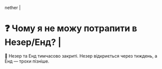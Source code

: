 nether |

# ❓ Чому я не можу потрапити в Незер/Енд? |

💬 Незер та Енд тимчасово закриті. Незер відкриється через тиждень, а Енд — трохи пізніше.
